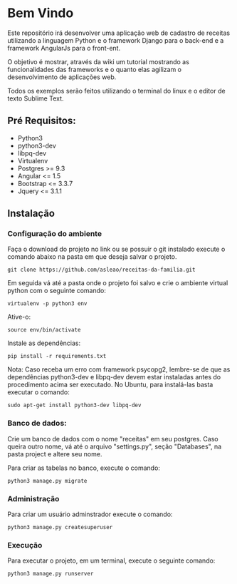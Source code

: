 # Bem Vindo

Este repositório irá desenvolver uma aplicação web de cadastro de receitas utilizando a linguagem Python e o framework Django para o back-end e a framework AngularJs para o front-ent.

O objetivo é mostrar, através da wiki um tutorial mostrando as funcionalidades das frameworks e o quanto elas agilizam o desenvolvimento de aplicações web.

Todos os exemplos serão feitos utilizando o terminal do linux e o editor de texto Sublime Text.

## Pré Requisitos:
	
* Python3
* python3-dev
* libpq-dev
* Virtualenv	
* Postgres >= 9.3
* Angular <= 1.5
* Bootstrap <= 3.3.7
* Jquery <= 3.1.1

## Instalação

### Configuração do ambiente

Faça o download do projeto no link ou se possuir o git instalado execute o comando abaixo na pasta em que deseja salvar o projeto.

	git clone https://github.com/asleao/receitas-da-familia.git

Em seguida vá até a pasta onde o projeto foi salvo e crie o ambiente virtual python com o seguinte comando:
	
	virtualenv -p python3 env

Ative-o:

	source env/bin/activate

Instale as dependências:

	pip install -r requirements.txt

Nota: Caso receba um erro com framework psycopg2, lembre-se de que as dependências python3-dev e libpq-dev devem estar instaladas antes do procedimento acima ser executado. No Ubuntu, para instalá-las basta executar o comando:
	
	sudo apt-get install python3-dev libpq-dev

### Banco de dados:

Crie um banco de dados com o nome "receitas" em seu postgres. Caso queira outro nome, vá até o arquivo "settings.py", seção "Databases", na pasta project e altere seu nome.

Para criar as tabelas no banco, execute o comando:

	python3 manage.py migrate

### Administração

Para criar um usuário adminstrador execute o comando:

	python3 manage.py createsuperuser

### Execução

Para executar o projeto, em um terminal, execute o seguinte comando:

	python3 manage.py runserver





